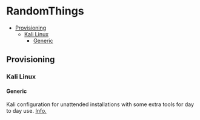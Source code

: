 # RandomThings <!-- omit in toc -->

- [Provisioning](#provisioning)
  - [Kali Linux](#kali-linux)
    - [Generic](#generic)

## Provisioning

### Kali Linux

#### Generic

Kali configuration for unattended installations with some extra tools for day to day use. [Info.](https://github.com/J0nan/RandomThings/tree/main/provisioning/kali/generic)